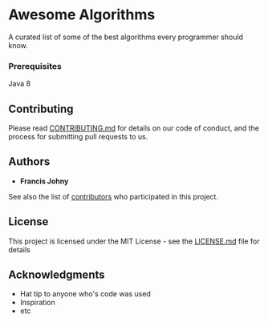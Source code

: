 # Awesome Algorithms

A curated list of some of the best algorithms every programmer should know.

### Prerequisites
Java 8

## Contributing

Please read [CONTRIBUTING.md](https://gist.github.com/PurpleBooth/b24679402957c63ec426) for details on our code of conduct, and the process for submitting pull requests to us.

## Authors

* **Francis Johny** 

See also the list of [contributors](https://github.com/francjohny/Algorithms/graphs/contributors) who participated in this project.

## License

This project is licensed under the MIT License - see the [LICENSE.md](LICENSE.md) file for details

## Acknowledgments

* Hat tip to anyone who's code was used
* Inspiration
* etc

